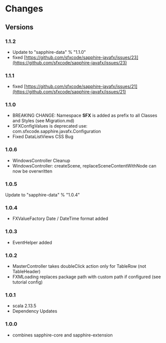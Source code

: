 # Changes

## Versions

### 1.1.2
* Update to "sapphire-data" % "1.1.0"
* fixed [https://github.com/sfxcode/sapphire-javafx/issues/23](https://github.com/sfxcode/sapphire-javafx/issues/23)

### 1.1.1
* fixed [https://github.com/sfxcode/sapphire-javafx/issues/21](https://github.com/sfxcode/sapphire-javafx/issues/21)

### 1.1.0
* BREAKING CHANGE: Namespace **SFX** is added as prefix to all Classes and Styles (see Migration.md)
* SFXConfigValues is deprecated use: com.sfxcode.sapphire.javafx.Configuration
* Fixed DataListViews CSS Bug

### 1.0.6
* WindowsController Cleanup
* WindowsController: createScene,  replaceSceneContentWithNode can now be overwritten
### 1.0.5
Update to "sapphire-data" % "1.0.4"

### 1.0.4
* FXValueFactory Date / DateTime format added

### 1.0.3
* EventHelper added

### 1.0.2
* MasterController takes doubleClick action only for TableRow (not TableHeader)
* FXMLoading replaces package path with custom path if configured (see tutorial config)

### 1.0.1
* scala 2.13.5
* Dependency Updates

### 1.0.0
* combines sapphire-core and sapphire-extension
